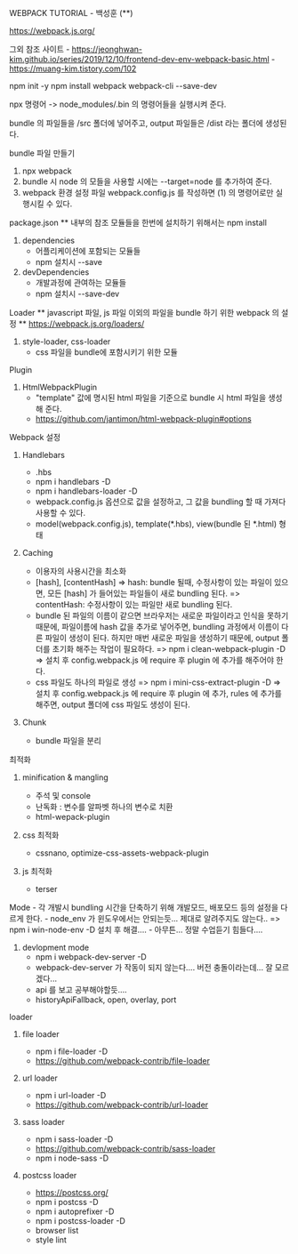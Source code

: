 WEBPACK TUTORIAL
        - 백성훈 (**)

https://webpack.js.org/

그외 참조 사이트
    - https://jeonghwan-kim.github.io/series/2019/12/10/frontend-dev-env-webpack-basic.html
    - https://muang-kim.tistory.com/102

npm init -y
npm install webpack webpack-cli --save-dev

npx 명령어 -> node_modules/.bin 의 명령어들을 실행시켜 준다.

bundle 의 파일들을 /src 폴더에 넣어주고,
output 파일들은 /dist 라는 폴더에 생성된다.

bundle 파일 만들기
1. npx webpack
2. bundle 시 node 의 모들을 사용할 시에는 --target=node 를 추가하여 준다.
3. webpack 환경 설정 파일 webpack.config.js 를 작성하면 (1) 의 명령어로만 실행시킬 수 있다.

package.json
** 내부의 참조 모듈들을 한번에 설치하기 위해서는 npm install
1. dependencies
    - 어플리케이션에 포함되는 모듈들
    - npm 설치시 --save
2. devDependencies
    - 개발과정에 관여하는 모듈들
    - npm 설치시 --save-dev

Loader
** javascript 파일, js 파일 이외의 파일을 bundle 하기 위한 webpack 의 설정
** https://webpack.js.org/loaders/
1. style-loader, css-loader
    - css 파일을 bundle에 포함시키기 위한 모듈

Plugin
1. HtmlWebpackPlugin
    - "template" 값에 명시된 html 파일을 기준으로 bundle 시 html 파일을 생성해 준다.
    - https://github.com/jantimon/html-webpack-plugin#options

Webpack 설정
1. Handlebars
    - .hbs
    - npm i handlebars -D
    - npm i handlebars-loader -D
    - webpack.config.js 옵션으로 값을 설정하고, 그 값을 bundling 할 때 가져다 사용할 수 있다.
    - model(webpack.config.js), template(*.hbs), view(bundle 된 *.html) 형태

2. Caching
    - 이용자의 사용시간을 최소화
    - [hash], [contentHash]
        => hash: bundle 될때, 수정사항이 있는 파일이 있으면, 모든 [hash] 가 들어있는 파일들이 새로 bundling 된다.
        => contentHash: 수정사항이 있는 파일만 새로 bundling 된다.
    - bundle 된 파일의 이름이 같으면 브라우저는 새로운 파일이라고 인식을 못하기 때문에, 파일이름에 hash 값을 추가로 넣어주면,
        bundling 과정에서 이름이 다른 파일이 생성이 된다. 하지만 매번 새로운 파일을 생성하기 때문에, output 폴더를 초기화 해주는 작업이 필요하다.
        => npm i clean-webpack-plugin -D
        => 설치 후 config.webpack.js 에 require 후 plugin 에 추가를 해주어야 한다.
    - css 파일도 하나의 파일로 생성
        => npm i mini-css-extract-plugin -D
        => 설치 후 config.webpack.js 에 require 후 plugin 에 추가, rules 에 추가를 해주면, output 폴더에 css 파일도 생성이 된다.

3. Chunk
    - bundle 파일을 분리

최적화
1. minification & mangling
    - 주석 및 console
    - 난독화 : 변수를 알파벳 하나의 변수로 치환
    - html-wepack-plugin

2. css 최적화
    - cssnano, optimize-css-assets-webpack-plugin

3. js 최적화
    - terser

Mode
    - 각 개발시 bundling 시간을 단축하기 위해 개발모드, 배포모드 등의 설정을 다르게 한다.
    - node_env 가 윈도우에서는 안되는듯... 제대로 알려주지도 않는다..
        => npm i win-node-env -D 설치 후 해결....
    - 아무튼... 정말 수업듣기 힘들다....
1. devlopment mode
    - npm i webpack-dev-server -D
    - webpack-dev-server 가 작동이 되지 않는다.... 버전 충돌이라는데... 잘 모르겠다...
    - api 를 보고 공부해야할듯....
    - historyApiFallback, open, overlay, port

loader
1. file loader
    - npm i file-loader -D
    - https://github.com/webpack-contrib/file-loader

2. url loader
    - npm i url-loader -D
    - https://github.com/webpack-contrib/url-loader

3. sass loader
    - npm i sass-loader -D
    - https://github.com/webpack-contrib/sass-loader
    - npm i node-sass -D

4. postcss loader
    - https://postcss.org/
    - npm i postcss -D
    - npm i autoprefixer -D
    - npm i postcss-loader -D
    - browser list
    - style lint
